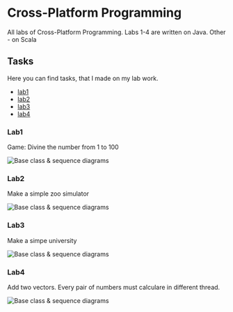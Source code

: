 # Cross-Platform Programming
All labs of Cross-Platform Programming. Labs 1-4 are written on Java. Other - on Scala

## Tasks
Here you can find tasks, that I made on my lab work.
* [lab1](README.md#Lab1)
* [lab2](README.md#Lab2)
* [lab3](README.md#Lab3)
* [lab4](README.md#Lab4)

### Lab1  
Game: Divine the number from 1 to 100

![Base class & sequence diagrams](https://ibb.co/dfv4Dv)

### Lab2  
Make a simple zoo simulator

![Base class & sequence diagrams](https://ibb.co/nvcUfa)

### Lab3  
Make a simpe university

![Base class & sequence diagrams](https://ibb.co/jECUfa)

### Lab4  
Add two vectors. Every pair of numbers must calculare in different thread.

![Base class & sequence diagrams](https://ibb.co/fPGBtv)

